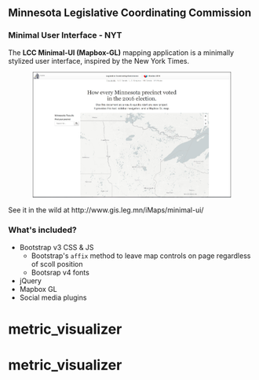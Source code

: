 ## Minnesota Legislative Coordinating Commission
### Minimal User Interface - NYT

The **LCC Minimal-UI (Mapbox-GL)** mapping application is a minimally stylized user interface, inspired by the New York Times.

<p align="center">
  <img src="https://github.com/Ccantey/LCC-Minimal-UI-NYT/blob/master/img/display.jpg" alt="mimimal view" width="80%"/>
</p>
See it in the wild at http://www.gis.leg.mn/iMaps/minimal-ui/



### What's included?
- Bootstrap v3 CSS & JS 
  - Bootstrap's `affix` method to leave map controls on page regardless of scoll position
  - Bootsrap v4 fonts
- jQuery
- Mapbox GL 
- Social media plugins

# metric_visualizer
# metric_visualizer
